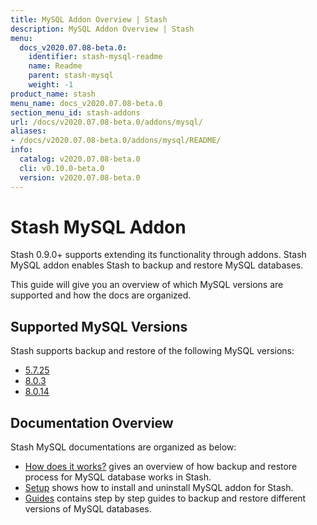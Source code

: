 ```yaml
---
title: MySQL Addon Overview | Stash
description: MySQL Addon Overview | Stash
menu:
  docs_v2020.07.08-beta.0:
    identifier: stash-mysql-readme
    name: Readme
    parent: stash-mysql
    weight: -1
product_name: stash
menu_name: docs_v2020.07.08-beta.0
section_menu_id: stash-addons
url: /docs/v2020.07.08-beta.0/addons/mysql/
aliases:
- /docs/v2020.07.08-beta.0/addons/mysql/README/
info:
  catalog: v2020.07.08-beta.0
  cli: v0.10.0-beta.0
  version: v2020.07.08-beta.0
---
```


# Stash MySQL Addon

Stash 0.9.0+ supports extending its functionality through addons. Stash MySQL addon enables Stash to backup and restore MySQL databases.

This guide will give you an overview of which MySQL versions are supported and how the docs are organized.

## Supported MySQL Versions

Stash supports backup and restore of the following MySQL versions:

- [5.7.25](/docs/v2020.07.08-beta.0/addons/mysql/guides/5.7.25/mysql)
- [8.0.3](/docs/v2020.07.08-beta.0/addons/mysql/guides/8.0.3/mysql)
- [8.0.14](/docs/v2020.07.08-beta.0/addons/mysql/guides/8.0.14/mysql)

## Documentation Overview

Stash MySQL documentations are organized as below:

- [How does it works?](/docs/v2020.07.08-beta.0/addons/mysql/overview) gives an overview of how backup and restore process for MySQL database works in Stash.
- [Setup](/docs/v2020.07.08-beta.0/addons/mysql/setup/install) shows how to install and uninstall MySQL addon for Stash.
- [Guides](/docs/v2020.07.08-beta.0/addons/mysql/guides/8.0.14/mysql) contains step by step guides to backup and restore different versions of MySQL databases.
